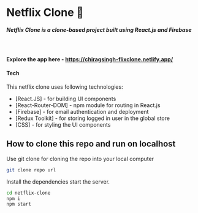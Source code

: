 # Netflix Clone 🚀

##### Netflix Clone is a clone-based project built using React.js and Firebase

&nbsp;

#### Explore the app here - https://chiragsingh-flixclone.netlify.app/

#### Tech

This netflix clone uses following technologies:

- [React.JS] - for building UI components
- [React-Router-DOM] - npm module for routing in React.js
- [Firebase] - for email authentication and deployment
- [Redux Toolkit] - for storing logged in user in the global store
- [CSS] - for styling the UI components

## How to clone this repo and run on localhost

Use git clone for cloning the repo into your local computer

```sh
git clone repo url
```

Install the dependencies start the server.

```sh
cd netflix-clone
npm i
npm start
```
